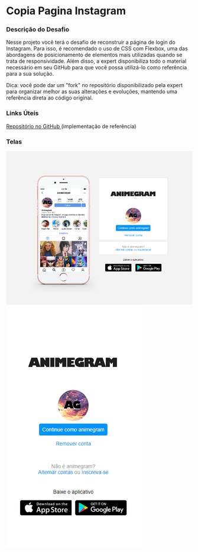 # Copia Pagina Instagram

### Descrição do Desafio
Nesse projeto você terá o desafio de reconstruir a página de login do Instagram. Para isso, é recomendado o uso de CSS com Flexbox, uma das abordagens de posicionamento de elementos mais utilizadas quando se trata de responsividade. Além disso, a expert disponibiliza todo o material necessário em seu GitHub para que você possa utilizá-lo como referência para a sua solução.

Dica: você pode dar um "fork" no repositório disponibilizado pela expert para organizar melhor as suas alterações e evoluções, mantendo uma referência direta ao código original.

### Links Úteis
<a href="https://github.com/SpruceGabriela/instagram-dio"> Repositório no GitHub </a> (implementação de referência)

### Telas

<img src="animegram/img/tela-grande.png">
<img src="animegram/img/tela-pequena.png">
